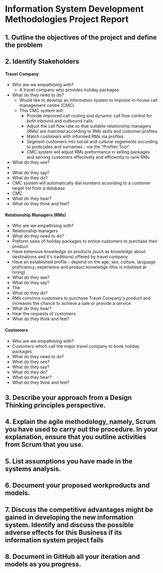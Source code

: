 # Information System Development Methodologies Project Report

## 1. Outline the objectives of the project and define the problem 



## 2. Identify Stakeholders 

#### Travel Company
 * Who are we empathising with?
   * A travel company who provides holiday packages  
 * What do they need to do?
   * Would like to develop an information system to improve in-house call management centre  (CMC).
   * This CMC system will:
     * Provide improved call routing and dynamic call flow control for both inbound and outbound calls
     * Adjust the call flow rate so that suitable relationship managers (RMs) are matched according to RMs skills and customer profiles 
     * Match customers with informed RMs via profiles 
     * Segment customers into social and cultural segements according to postcodes and surnames - via the "Profiler Tool"
     * CMC system will adjust RMs preformance in selling packages and serving customers effectively and efficiently to rank RMs
 * What do they see?
  * 
 * What do they say?
 * What do they do?
  * CMC system will automatically dial numbers acoording to a customer target list from a database
  * CMC 
 * What do they hear?
 * What do they think and feel?
 
#### Relationship Managers (RMs) 
 * Who are we empathising with?
  * Relationship managers 
 * What do they need to do?
  * Preform sales of holiday packages to entice customers to purchase their product
  * Have extensive knowledge on products (such as knowledge about destinations and it's traditions) offered by travel company 
  * Have an established profile - depend on the age, sex, culture, language proficiency, experience and product knowledge (this is initalised at hiring) 
 * What do they see?
 * What do they say?
  * The 
 * What do they do?
  * RMs  convince customers to purchase Travel Company's product and increases the chance to achieve a sale or provide a service
 * What do they hear?
  * Hear the requests of customers 
 * What do they think and feel?
 
#### Customers
 * Who are we empathising with?
  * Customers which call the major travel company to book holiday packages 
 * What do they need to do?
 * What do they see?
 * What do they say?
 * What do they do?
 * What do they hear?
 * What do they think and feel?




## 3. Describe your approach from a Design Thinking principles perspective.



## 4. Explain the agile methodology, namely, Scrum you have used to carry out the procedure. In your explanation, ensure that you outline activities from Scrum that you use.




## 5. List assumptions you have made in the systems analysis.



## 6. Document your proposed workproducts and models.




## 7. Discuss the competitive advantages might be gained in developing the new information system. Identify and discuss the possible adverse effects for this Business if its information system project fails





## 8. Document in GitHub all your iteration and models as you progress.

